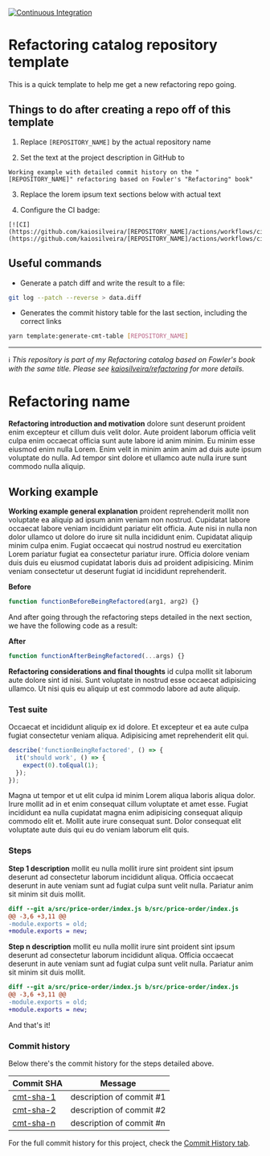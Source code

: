 [![Continuous Integration](https://github.com/kaiosilveira/refactoring-catalog-template/actions/workflows/ci.yml/badge.svg)](https://github.com/kaiosilveira/refactoring-catalog-template/actions/workflows/ci.yml)

# Refactoring catalog repository template

This is a quick template to help me get a new refactoring repo going.

## Things to do after creating a repo off of this template

1. Replace `[REPOSITORY_NAME]` by the actual repository name

2. Set the text at the project description in GitHub to

```
Working example with detailed commit history on the "[REPOSITORY_NAME]" refactoring based on Fowler's "Refactoring" book"
```

3. Replace the lorem ipsum text sections below with actual text

4. Configure the CI badge:

```
[![CI](https://github.com/kaiosilveira/[REPOSITORY_NAME]/actions/workflows/ci.yml/badge.svg)](https://github.com/kaiosilveira/[REPOSITORY_NAME]/actions/workflows/ci.yml)
```

## Useful commands

- Generate a patch diff and write the result to a file:

```bash
git log --patch --reverse > data.diff
```

- Generates the commit history table for the last section, including the correct links

```bash
yarn template:generate-cmt-table [REPOSITORY_NAME]
```

---

ℹ️ _This repository is part of my Refactoring catalog based on Fowler's book with the same title. Please see [kaiosilveira/refactoring](https://github.com/kaiosilveira/refactoring) for more details._

# Refactoring name

**Refactoring introduction and motivation** dolore sunt deserunt proident enim excepteur et cillum duis velit dolor. Aute proident laborum officia velit culpa enim occaecat officia sunt aute labore id anim minim. Eu minim esse eiusmod enim nulla Lorem. Enim velit in minim anim anim ad duis aute ipsum voluptate do nulla. Ad tempor sint dolore et ullamco aute nulla irure sunt commodo nulla aliquip.

## Working example

**Working example general explanation** proident reprehenderit mollit non voluptate ea aliquip ad ipsum anim veniam non nostrud. Cupidatat labore occaecat labore veniam incididunt pariatur elit officia. Aute nisi in nulla non dolor ullamco ut dolore do irure sit nulla incididunt enim. Cupidatat aliquip minim culpa enim. Fugiat occaecat qui nostrud nostrud eu exercitation Lorem pariatur fugiat ea consectetur pariatur irure. Officia dolore veniam duis duis eu eiusmod cupidatat laboris duis ad proident adipisicing. Minim veniam consectetur ut deserunt fugiat id incididunt reprehenderit.

**Before**

```javascript
function functionBeforeBeingRefactored(arg1, arg2) {}
```

And after going through the refactoring steps detailed in the next section, we have the following code as a result:

**After**

```javascript
function functionAfterBeingRefactored(...args) {}
```

**Refactoring considerations and final thoughts** id culpa mollit sit laborum aute dolore sint id nisi. Sunt voluptate in nostrud esse occaecat adipisicing ullamco. Ut nisi quis eu aliquip ut est commodo labore ad aute aliquip.

### Test suite

Occaecat et incididunt aliquip ex id dolore. Et excepteur et ea aute culpa fugiat consectetur veniam aliqua. Adipisicing amet reprehenderit elit qui.

```javascript
describe('functionBeingRefactored', () => {
  it('should work', () => {
    expect(0).toEqual(1);
  });
});
```

Magna ut tempor et ut elit culpa id minim Lorem aliqua laboris aliqua dolor. Irure mollit ad in et enim consequat cillum voluptate et amet esse. Fugiat incididunt ea nulla cupidatat magna enim adipisicing consequat aliquip commodo elit et. Mollit aute irure consequat sunt. Dolor consequat elit voluptate aute duis qui eu do veniam laborum elit quis.

### Steps

**Step 1 description** mollit eu nulla mollit irure sint proident sint ipsum deserunt ad consectetur laborum incididunt aliqua. Officia occaecat deserunt in aute veniam sunt ad fugiat culpa sunt velit nulla. Pariatur anim sit minim sit duis mollit.

```diff
diff --git a/src/price-order/index.js b/src/price-order/index.js
@@ -3,6 +3,11 @@
-module.exports = old;
+module.exports = new;
```

**Step n description** mollit eu nulla mollit irure sint proident sint ipsum deserunt ad consectetur laborum incididunt aliqua. Officia occaecat deserunt in aute veniam sunt ad fugiat culpa sunt velit nulla. Pariatur anim sit minim sit duis mollit.

```diff
diff --git a/src/price-order/index.js b/src/price-order/index.js
@@ -3,6 +3,11 @@
-module.exports = old;
+module.exports = new;
```

And that's it!

### Commit history

Below there's the commit history for the steps detailed above.

| Commit SHA                                                                  | Message                  |
| --------------------------------------------------------------------------- | ------------------------ |
| [cmt-sha-1](https://github.com/kaiosilveira/[REPOSITORY_NAME]/commit-SHA-1) | description of commit #1 |
| [cmt-sha-2](https://github.com/kaiosilveira/[REPOSITORY_NAME]/commit-SHA-2) | description of commit #2 |
| [cmt-sha-n](https://github.com/kaiosilveira/[REPOSITORY_NAME]/commit-SHA-n) | description of commit #n |

For the full commit history for this project, check the [Commit History tab](https://github.com/kaiosilveira/[REPOSITORY_NAME]/commits/main).
